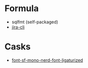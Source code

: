 # Formula

- sqlfmt (self-packaged)
- [jira-cli](https://github.com/ankitpokhrel/homebrew-jira-cli)

# Casks

- [font-sf-mono-nerd-font-ligaturized](https://github.com/shaunsingh/homebrew-SFMono-Nerd-Font-Ligaturized)

